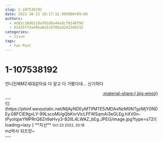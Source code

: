 ```yaml
---
slug: 1-107538192
date: 2022-10-23 20:17:12.995000+09:00
authors:
  - 4d82c10d6318af01d8a44a8cf0148f9d
  - 01435f74a49ba8a519705ad242348232
categories:
  - Jisun
tags:
  - Fan Post
---
```


# 1-107538192

<div class="post-container" markdown="1">
<div class="content-container md-sidebar__scrollwrap" markdown="1">

언니진짜MZ세대같아요 다 알고 다 가봤다네... 신기하다

</div>
</div>

<div style="text-align: right;" markdown="1">
<a href="https://weverse.io/fromis9/fanpost/1-107538192" style="text-align: right;">:material-share:{.big-emoji}</a>
</div>
---

<div class="comments-container md-sidebar__scrollwrap" markdown="1">
<div class="comment" markdown="1">
<div class='id-container' markdown="1">
![](https://phinf.wevpstatic.net/MjAyNDEyMTlfMTE5/MDAxNzM0NTgzMjY0NDEy.08FClE9gxLY-99LscoMUgQbKnrVicLFFWSqmAi3eGLEg.hXV0n-tPyoIqjwYMPRrQ8Zn9aHvy3-B2llL4LWAZ_bEg.JPEG/image.jpg?type=s72){ loading=lazy }
**<span class="artist">지선</span>** <small>Oct 23 2022, 20:18</small><br>
</div>
<div class='comment-body' markdown="1">
mz박사 되즈앙~
</div>
</div>
</div>
---
